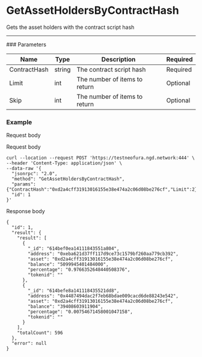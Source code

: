 # GetAssetHoldersByContractHash
Gets the asset holders with the contract script hash
<hr>
### Parameters

|    Name    | Type | Description | Required |
| ---------- | --- |    ------    | ----|
| ContractHash     | string| The contract script hash | Required|
| Limit    | int|  The number of items to return| Optional|
| Skip    | int|  The number of items to return| Optional |

### Example

Request body


Request body

```
curl --location --request POST 'https://testneofura.ngd.network:444' \
--header 'Content-Type: application/json' \
--data-raw '{
  "jsonrpc": "2.0",
  "method": "GetAssetHoldersByContractHash",
  "params": {"ContractHash":"0xd2a4cff31913016155e38e474a2c06d08be276cf","Limit":2},
  "id": 1
}'
```
Response body


```json5
{
  "id": 1,
  "result": {
    "result": [
      {
        "_id": "614bef0ea14111843551a804",
        "address": "0xeba621d37ff117d9ce73c1579bf260aa779cb392",
        "asset": "0xd2a4cff31913016155e38e474a2c06d08be276cf",
        "balance": "5099945401484000",
        "percentage": "0.9766352648440508376",
        "tokenid": ""
      },
      {
        "_id": "614befe8a141118435521dd8",
        "address": "0x4487494dac2f7eb68bdae009cacd6de88243e542",
        "asset": "0xd2a4cff31913016155e38e474a2c06d08be276cf",
        "balance": "39408603911904",
        "percentage": "0.00754671458001047158",
        "tokenid": ""
      }
    ],
    "totalCount": 596
  },
  "error": null
}
```

